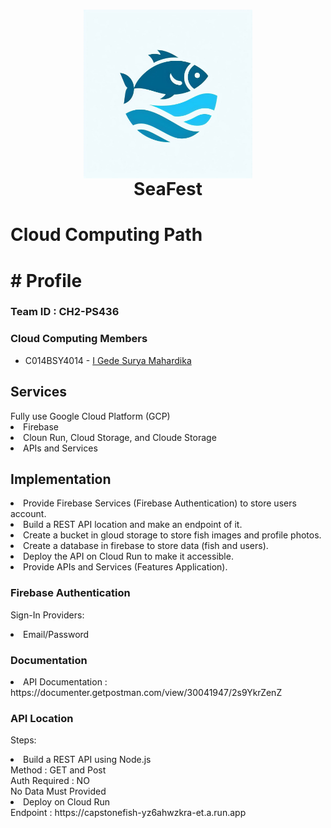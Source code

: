 <h1 align="center">
  <img align="center" src="./seaFest.jpg"  width="270"></img>
<br>
SeaFest
</h1>

<h1>Cloud Computing Path<h1>
# Profile

### Team ID : CH2-PS436

### Cloud Computing Members

* C014BSY4014 - [I Gede Surya Mahardika](https://www.linkedin.com/in/i-gede-surya-mahardika-784a7021a/)

<h2>Services</h2>
Fully use Google Cloud Platform (GCP)
  <li>Firebase</li>
  <li>Cloun Run, Cloud Storage, and Cloude Storage</li>
  <li>APIs and Services</li>

<h2>Implementation</h2>
  <li>Provide Firebase Services (Firebase Authentication) to store users account.</li>
  <li>Build a REST API location and make an endpoint of it.</li>
  <li>Create a bucket in gloud storage to store fish images and profile photos.</li>
  <li>Create a database in firebase to store data (fish and users).</li>
  <li>Deploy the API on Cloud Run to make it accessible.</li>
  <li>Provide APIs and Services (Features Application).</li>
  
  <h3>Firebase Authentication</h3>
  <p>
  Sign-In Providers:
    <li>Email/Password</li>
  </p>

  <h3>Documentation</h3>
  <li>API Documentation : https://documenter.getpostman.com/view/30041947/2s9YkrZenZ</li>
  
  <h3>API Location</h3>
  <p>
    Steps:
  <li>Build a REST API using Node.js</li>
    Method : GET and Post</br>
    Auth Required : NO </br>
    No Data Must Provided

  <li>Deploy on Cloud Run</li>
    Endpoint : https://capstonefish-yz6ahwzkra-et.a.run.app
  </p>